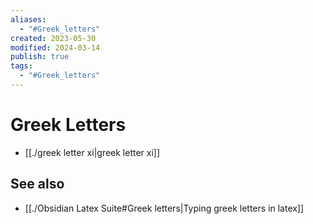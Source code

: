 ```yaml
---
aliases:
  - "#Greek_letters"
created: 2023-05-30
modified: 2024-03-14
publish: true
tags:
  - "#Greek_letters"
---
```


# Greek Letters
- [[./greek letter xi|greek letter xi]]

## See also
- [[./Obsidian Latex Suite#Greek letters|Typing greek letters in latex]]